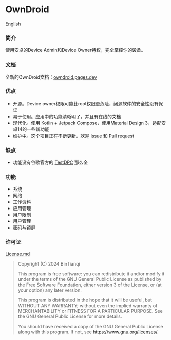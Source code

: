 # OwnDroid

[English](Readme-en.md)

### 简介

使用安卓的Device Admin和Device Owner特权，完全掌控你的设备。

### 文档

全新的OwnDroid文档：[owndroid.pages.dev](https://owndroid.pages.dev/zh_CN)

### 优点

- 开源。Device owner权限可能比root权限更危险，闭源软件的安全性没有保证
- 易于使用。应用中的功能清晰明了，并且有在线的文档
- 现代化。使用 Kotlin + Jetpack Compose，使用Material Design 3，适配安卓14的一些新功能
- 维护中。这个项目正在不断更新。欢迎 Issue 和 Pull request

### 缺点

- 功能没有谷歌官方的 [TestDPC](https://github.com/googlesamples/android-testdpc) 那么全

### 功能

- 系统
- 网络
- 工作资料
- 应用管理
- 用户限制
- 用户管理
- 密码与锁屏

### 许可证

[License.md](LICENSE.md)

> Copyright (C)  2024  BinTianqi
>
> This program is free software: you can redistribute it and/or modify it under the terms of the GNU General Public License as published by the Free Software Foundation, either version 3 of the License, or (at your option) any later version.
>
> This program is distributed in the hope that it will be useful, but WITHOUT ANY WARRANTY; without even the implied warranty of MERCHANTABILITY or FITNESS FOR A PARTICULAR PURPOSE.  See the GNU General Public License for more details.
>
> You should have received a copy of the GNU General Public License along with this program.  If not, see <https://www.gnu.org/licenses/>.
